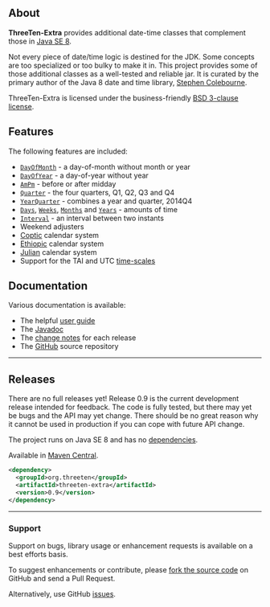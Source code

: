 ## <i></i> About

**ThreeTen-Extra** provides additional date-time classes that complement those in
[Java SE 8](https://docs.oracle.com/javase/8/docs/api/java/time/package-summary.html).

Not every piece of date/time logic is destined for the JDK.
Some concepts are too specialized or too bulky to make it in.
This project provides some of those additional classes as a well-tested and reliable jar.
It is curated by the primary author of the Java 8 date and time library, [Stephen Colebourne](http://www.joda.org/).

ThreeTen-Extra is licensed under the business-friendly [BSD 3-clause license](license.html).


## <i></i> Features

The following features are included:

* [`DayOfMonth`](apidocs/org/threeten/extra/DayOfMonth.html) - a day-of-month without month or year
* [`DayOfYear`](apidocs/org/threeten/extra/DayOfYear.html) - a day-of-year without year
* [`AmPm`](apidocs/org/threeten/extra/AmPm.html) - before or after midday
* [`Quarter`](apidocs/org/threeten/extra/Quarter.html) - the four quarters, Q1, Q2, Q3 and Q4
* [`YearQuarter`](apidocs/org/threeten/extra/YearQuarter.html) - combines a year and quarter, 2014Q4
* [`Days`](apidocs/org/threeten/extra/Days.html),
[`Weeks`](apidocs/org/threeten/extra/Weeks.html),
[`Months`](apidocs/org/threeten/extra/Months.html) and
[`Years`](apidocs/org/threeten/extra/Years.html) - amounts of time
* [`Interval`](apidocs/org/threeten/extra/Interval.html) - an interval between two instants
* Weekend adjusters
* [Coptic](apidocs/org/threeten/extra/chrono/CopticChronology.html) calendar system
* [Ethiopic](apidocs/org/threeten/extra/chrono/EthiopicChronology.html) calendar system
* [Julian](apidocs/org/threeten/extra/chrono/JulianChronology.html) calendar system
* Support for the TAI and UTC [time-scales](apidocs/org/threeten/extra/scale/package-summary.html)


## <i></i> Documentation

Various documentation is available:

* The helpful [user guide](userguide.html)
* The [Javadoc](apidocs/index.html)
* The [change notes](changes-report.html) for each release
* The [GitHub](https://github.com/ThreeTen/threeten-extra) source repository

---

## <i></i> Releases

There are no full releases yet!
Release 0.9 is the current development release intended for feedback.
The code is fully tested, but there may yet be bugs and the API may yet change.
There should be no great reason why it cannot be used in production if you can cope with future API change.

The project runs on Java SE 8 and has no [dependencies](dependencies.html).

Available in [Maven Central](http://search.maven.org/#artifactdetails%7Corg.threeten%7Cthreeten-extra%7C0.9%7Cjar).

```xml
<dependency>
  <groupId>org.threeten</groupId>
  <artifactId>threeten-extra</artifactId>
  <version>0.9</version>
</dependency>
```

---

### Support

Support on bugs, library usage or enhancement requests is available on a best efforts basis.

To suggest enhancements or contribute, please [fork the source code](https://github.com/ThreeTen/threeten-extra)
on GitHub and send a Pull Request.

Alternatively, use GitHub [issues](https://github.com/ThreeTen/threeten-extra/issues).


